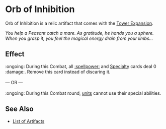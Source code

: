 # Orb of Inhibition

Orb of Inhibition is a relic artifact that comes with the [Tower Expansion](../content.md).

*You help a Peasant catch a mare. As gratitude, he hands you a sphere. When you grasp it, you feel the magical energy drain from your limbs...*


## Effect

:ongoing: During this Combat, all [:spellpower:](../spells.md) and [Specialty](../heroes.md) cards deal 0 :damage:. Remove this card instead of discaring it.<br><br>— OR —<br><br> :ongoing: During this Combat round, [units](../units.md) cannot use their special abilities.


## See Also

- [List of Artifacts](../artifacts.md)
